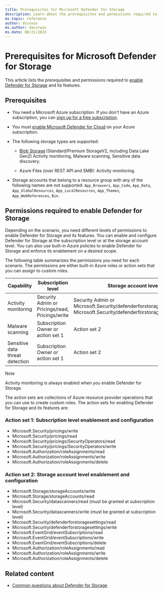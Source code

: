 ```yaml
---
title: Prerequisites for Microsoft Defender for Storage
description: Learn about the prerequisites and permissions required to enable Defender for Storage and its features - malware scanning and sensitive data threat detection.
ms.topic: reference
author: dcurwin
ms.author: dacurwin
ms.date: 08/21/2023
---
```


# Prerequisites for Microsoft Defender for Storage

This article lists the prerequisites and permissions required to [enable Defender for Storage](tutorial-enable-storage-plan.md) and its features.

## Prerequisites

- You need a Microsoft Azure subscription. If you don't have an Azure subscription, you can [sign up for a free subscription](https://azure.microsoft.com/pricing/free-trial/).

- You must [enable Microsoft Defender for Cloud](get-started.md#enable-defender-for-cloud-on-your-azure-subscription) on your Azure subscription.

- The following storage types are supported:
  - [Blob Storage](https://azure.microsoft.com/products/storage/blobs/) (Standard/Premium StorageV2, including Data Lake Gen2) Activity monitoring, Malware scanning, Sensitive data discovery.
    
  - Azure Files (over REST API and SMB): Activity monitoring.

- Storage accounts that belong to a resource group with any of the following names are not supported: `App_Browsers`, `App_Code`, `App_Data`, `App_GlobalResources`, `App_LocalResources`, `App_Themes`, `App_WebReferences`, `Bin`. 

## Permissions required to enable Defender for Storage

Depending on the scenario, you need different levels of permissions to enable Defender for Storage and its features. You can enable and configure Defender for Storage at the subscription level or at the storage account level. You can also use built-in Azure policies to enable Defender for Storage and enforce its enablement on a desired scope.

The following table summarizes the permissions you need for each scenario. The permissions are either built-in Azure roles or action sets that you can assign to custom roles.

| Capability | Subscription level | Storage account level |
|---------|---------|---------|
| Activity monitoring | Security Admin or Pricings/read, Pricings/write | Security Admin or Microsoft.Security/defenderforstoragesettings/read, Microsoft.Security/defenderforstoragesettings/write |
| Malware scanning | Subscription Owner or action set 1 | Action set 2 |
| Sensitive data threat detection | Subscription Owner or action set 1 |Action set 2 |

> [!NOTE]
> Activity monitoring is always enabled when you enable Defender for Storage.

The action sets are collections of Azure resource provider operations that you can use to create custom roles. The action sets for enabling Defender for Storage and its features are:

### Action set 1: Subscription level enablement and configuration

- Microsoft.Security/pricings/write
- Microsoft.Security/pricings/read
- Microsoft.Security/pricings/SecurityOperators/read
- Microsoft.Security/pricings/SecurityOperators/write
- Microsoft.Authorization/roleAssignments/read
- Microsoft.Authorization/roleAssignments/write
- Microsoft.Authorization/roleAssignments/delete

### Action set 2: Storage account level enablement and configuration

- Microsoft.Storage/storageAccounts/write
- Microsoft.Storage/storageAccounts/read
- Microsoft.Security/datascanners/read (must be granted at subscription level)
- Microsoft.Security/datascanners/write (must be granted at subscription level)
- Microsoft.Security/defenderforstoragesettings/read
- Microsoft.Security/defenderforstoragesettings/write
- Microsoft.EventGrid/eventSubscriptions/read
- Microsoft.EventGrid/eventSubscriptions/write
- Microsoft.EventGrid/eventSubscriptions/delete
- Microsoft.Authorization/roleAssignments/read
- Microsoft.Authorization/roleAssignments/write
- Microsoft.Authorization/roleAssignments/delete

## Related content

- [Common questions about Defender for Storage](faq-defender-for-storage.yml)

